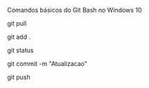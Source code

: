Comandos básicos do Git Bash no Windows 10

git pull

git add . 

git status

git commit -m "Atualizacao"

git push